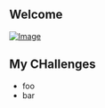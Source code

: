 ## Welcome

[![Image](https://drawgon.github.io/img/avatar-v1b.png)](https://drawgon.github.io/)

## My CHallenges

- foo
- bar
